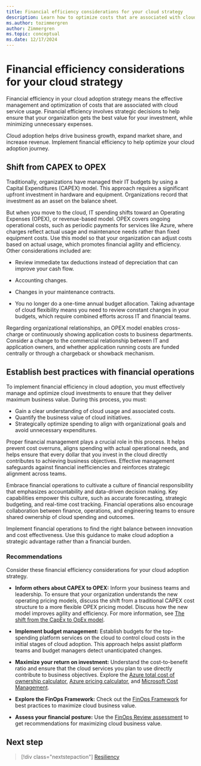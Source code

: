 ```yaml
---
title: Financial efficiency considerations for your cloud strategy
description: Learn how to optimize costs that are associated with cloud services and ensure that your organization gets the best value for its investment.
ms.author: tozimmergren
author: Zimmergren
ms.topic: conceptual
ms.date: 12/17/2024
---
```


# Financial efficiency considerations for your cloud strategy

Financial efficiency in your cloud adoption strategy means the effective management and optimization of costs that are associated with cloud service usage. Financial efficiency involves strategic decisions to help ensure that your organization gets the best value for your investment, while minimizing unnecessary expenses.

Cloud adoption helps drive business growth, expand market share, and increase revenue. Implement financial efficiency to help optimize your cloud adoption journey.

## Shift from CAPEX to OPEX

Traditionally, organizations have managed their IT budgets by using a Capital Expenditures (CAPEX) model. This approach requires a significant upfront investment in hardware and equipment. Organizations record that investment as an asset on the balance sheet.

But when you move to the cloud, IT spending shifts toward an Operating Expenses (OPEX), or revenue-based model. OPEX covers ongoing operational costs, such as periodic payments for services like Azure, where charges reflect actual usage and maintenance needs rather than fixed equipment costs. Use this model so that your organization can adjust costs based on actual usage, which promotes financial agility and efficiency. Other considerations included are:

- Review immediate tax deductions instead of depreciation that can improve your cash flow.

- Accounting changes.
- Changes in your maintenance contracts.
- You no longer do a one-time annual budget allocation. Taking advantage of cloud flexibility means you need to review constant changes in your budgets, which require combined efforts across IT and financial teams.

Regarding organizational relationships, an OPEX model enables cross-charge or continuously showing application costs to business departments. Consider a change to the commercial relationship between IT and application owners, and whether application running costs are funded centrally or through a chargeback or showback mechanism.

## Establish best practices with financial operations

To implement financial efficiency in cloud adoption, you must effectively manage and optimize cloud investments to ensure that they deliver maximum business value. During this process, you must:

- Gain a clear understanding of cloud usage and associated costs.
- Quantify the business value of cloud initiatives.
- Strategically optimize spending to align with organizational goals and avoid unnecessary expenditures.

Proper financial management plays a crucial role in this process. It helps prevent cost overruns, aligns spending with actual operational needs, and helps ensure that every dollar that you invest in the cloud directly contributes to achieving business objectives. Effective management safeguards against financial inefficiencies and reinforces strategic alignment across teams.

Embrace financial operations to cultivate a culture of financial responsibility that emphasizes accountability and data-driven decision making. Key capabilities empower this culture, such as accurate forecasting, strategic budgeting, and real-time cost tracking. Financial operations also encourage collaboration between finance, operations, and engineering teams to ensure shared ownership of cloud spending and outcomes.

Implement financial operations to find the right balance between innovation and cost effectiveness. Use this guidance to make cloud adoption a strategic advantage rather than a financial burden.

### Recommendations

Consider these financial efficiency considerations for your cloud adoption strategy.

- **Inform others about CAPEX to OPEX:** Inform your business teams and leadership. To ensure that your organization understands the new operating pricing models, discuss the shift from a traditional CAPEX cost structure to a more flexible OPEX pricing model. Discuss how the new model improves agility and efficiency. For more information, see [The shift from the CapEx to OpEx model](/training/modules/get-started-with-finops/1-introduction).

- **Implement budget management:** Establish budgets for the top-spending platform services on the cloud to control cloud costs in the initial stages of cloud adoption. This approach helps assist platform teams and budget managers detect unanticipated changes.
- **Maximize your return on investment:** Understand the cost-to-benefit ratio and ensure that the cloud services you plan to use directly contribute to business objectives. Explore the [Azure total cost of ownership calculator](https://azure.microsoft.com/pricing/tco/calculator/), [Azure pricing calculator](https://azure.microsoft.com/pricing/calculator/), and [Microsoft Cost Management](https://azure.microsoft.com/products/cost-management).
- **Explore the FinOps Framework:** Check out the [FinOps Framework](/cloud-computing/finops/) for best practices to maximize cloud business value.
- **Assess your financial posture:** Use the [FinOps Review assessment](/assessments/ad1c0f6b-396b-44a4-924b-7a4c778a13d3/) to get recommendations for maximizing cloud business value.

## Next step

> [!div class="nextstepaction"]
> [Resiliency](resiliency.md)
